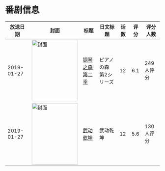 # 番剧信息

|放送日期|封面|标题|日文标题|话数|评分|评分人数|
|---|---|---|---|---|---|---|
|2019-01-27|<img src="https://lain.bgm.tv/pic/cover/c/61/9b/252347_Huig9.jpg" alt="封面" style="width:150px;height:200px;object-fit:cover;">|[钢琴之森 第二季](https://bangumi.tv/subject/252347)|ピアノの森 第2シリーズ|12|6.1|249人评分|
|2019-01-27|<img src="https://lain.bgm.tv/pic/cover/c/04/18/224641_ZtSzh.jpg" alt="封面" style="width:150px;height:200px;object-fit:cover;">|[武动乾坤](https://bangumi.tv/subject/224641)|武动乾坤|12|5.6|130人评分|
